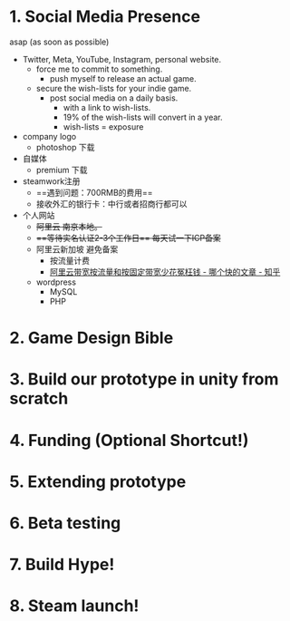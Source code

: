 # 1. Social Media Presence
asap (as soon as possible)
- Twitter, Meta, YouTube, Instagram, personal website.
	- force me to commit to something.
		- push myself to release an actual game.
	- secure the wish-lists for your indie game.
		- post social media on a daily basis.
			- with a link to wish-lists.
			- 19% of the wish-lists will convert in a year.
			- wish-lists = exposure
- company logo
	- photoshop 下载
- 自媒体
	- premium 下载
- steamwork注册
	- ==遇到问题：700RMB的费用==
	- 接收外汇的银行卡：中行或者招商行都可以
- 个人网站
	- ~~阿里云 南京本地。~~
	- ~~==等待实名认证2-3个工作日== 每天试一下ICP备案~~
	- 阿里云新加坡 避免备案 
		- 按流量计费
		- [阿里云带宽按流量和按固定带宽少花冤枉钱 - 哪个快的文章 - 知乎](https://zhuanlan.zhihu.com/p/262579020)
	- wordpress
		- MySQL
		- PHP
# 2. Game Design Bible
# 3. Build our prototype in unity from scratch
# 4. Funding (Optional Shortcut!)
# 5. Extending prototype
# 6. Beta testing
# 7. Build Hype!
# 8. Steam launch!
